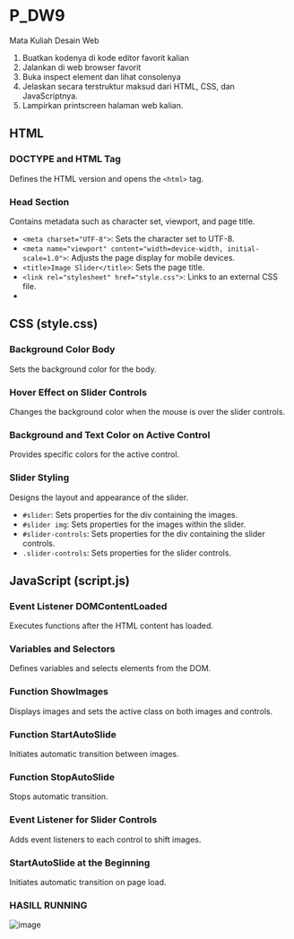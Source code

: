 # P_DW9
Mata Kuliah Desain Web 
1. Buatkan kodenya di kode editor favorit kalian
2. Jalankan di web browser favorit
3. Buka inspect element dan lihat consolenya
4. Jelaskan secara terstruktur maksud dari HTML, CSS, dan JavaScriptnya.
5. Lampirkan printscreen halaman web kalian.

## HTML
### DOCTYPE and HTML Tag
Defines the HTML version and opens the `<html>` tag.
### Head Section
Contains metadata such as character set, viewport, and page title.
- `<meta charset="UTF-8">`: Sets the character set to UTF-8.
- `<meta name="viewport" content="width=device-width, initial-scale=1.0">`: Adjusts the page display for mobile devices.
- `<title>Image Slider</title>`: Sets the page title.
- `<link rel="stylesheet" href="style.css">`: Links to an external CSS file.
- 
## CSS (style.css)
### Background Color Body
Sets the background color for the body.
### Hover Effect on Slider Controls
Changes the background color when the mouse is over the slider controls.
### Background and Text Color on Active Control
Provides specific colors for the active control.

### Slider Styling
Designs the layout and appearance of the slider.

- `#slider`: Sets properties for the div containing the images.
- `#slider img`: Sets properties for the images within the slider.
- `#slider-controls`: Sets properties for the div containing the slider controls.
- `.slider-controls`: Sets properties for the slider controls.

## JavaScript (script.js)
### Event Listener DOMContentLoaded
Executes functions after the HTML content has loaded.
### Variables and Selectors
Defines variables and selects elements from the DOM.
### Function ShowImages
Displays images and sets the active class on both images and controls.
### Function StartAutoSlide
Initiates automatic transition between images.
### Function StopAutoSlide
Stops automatic transition.
### Event Listener for Slider Controls
Adds event listeners to each control to shift images.
### StartAutoSlide at the Beginning
Initiates automatic transition on page load.

### HASILL RUNNING
![image](https://github.com/TITINSUGIHARTINI/P_DW9/assets/145928261/70848016-ee61-46f0-b5d3-6bda2f764631)




